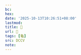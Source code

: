```yaml
---
bc:
hex:
date: '2025-10-13T10:26:51+08:00'
lastmod:
title: 􂤺
url: 􂤺
tags: [龜]
src: DCCV
note:
---
```

